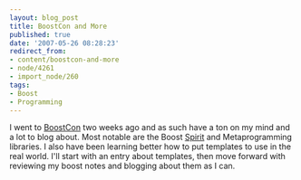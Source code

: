 ```yaml
---
layout: blog_post
title: BoostCon and More
published: true
date: '2007-05-26 08:28:23'
redirect_from:
- content/boostcon-and-more
- node/4261
- import_node/260
tags:
- Boost
- Programming
---
```


I went to [BoostCon](http://www.boostcon.com/) two weeks ago and as such have a ton on my mind and a lot to blog about. Most notable are the Boost [Spirit](http://spirit.sourceforge.net/) and Metaprogramming libraries. I also have been learning better how to put templates to use in the real world. I'll start with an entry about templates, then move forward with reviewing my boost notes and blogging about them as I can.
